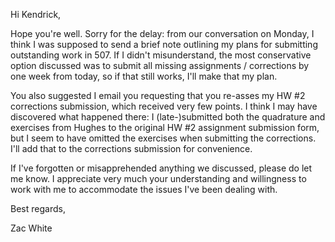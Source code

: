 Hi Kendrick, 

Hope you're well. Sorry for the delay: from our conversation on Monday, I think I was supposed to send a brief note outlining my plans for submitting outstanding work in 507. If I didn't misunderstand, the most conservative option discussed was to submit all missing assignments / corrections by one week from today, so if that still works, I'll make that my plan. 

You also suggested I email you requesting that you re-asses my HW #2 corrections submission, which received very few points. I think I may have discovered what happened there: I (late-)submitted both the quadrature and exercises from Hughes to the original HW #2 assignment submission form, but I seem to have omitted the exercises when submitting the corrections. I'll add that to the corrections submission for convenience. 

If I've forgotten or misapprehended anything we discussed, please do let me know. I appreciate very much your understanding and willingness to work with me to accommodate the issues I've been dealing with.

Best regards, 

Zac White